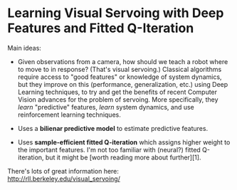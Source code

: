 # Learning Visual Servoing with Deep Features and Fitted Q-Iteration

Main ideas:

- Given observations from a camera, how should we teach a robot where to move to
  in response? (That's visual servoing.) Classical algorithms require access to
  "good features" or knowledge of system dynamics, but they improve on this
  (performance, generalization, etc.) using Deep Learning techniques, to try and
  get the benefits of recent Computer Vision advances for the problem of
  servoing. More specifically, they *learn* "predictive" features, *learn*
  system dynamics, and use reinforcement learning techniques.

- Uses a **bilienar predictive model** to estimate predictive features.

- Uses **sample-efficient fitted Q-iteration** which assigns higher weight to
  the important features. I'm not too familiar with (neural?) fitted
  Q-iteration, but it might be [worth reading more about further][1].

There's lots of great information here: http://rll.berkeley.edu/visual_servoing/
